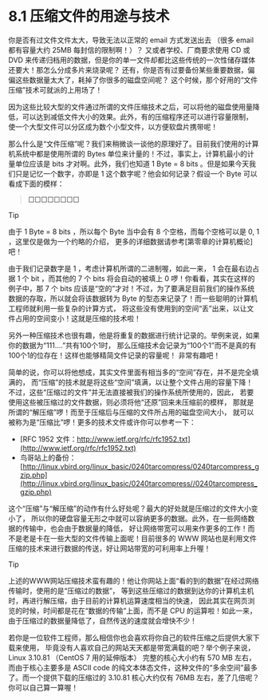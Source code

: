 # 8.1 压缩文件的用途与技术

你是否有过文件文件太大，导致无法以正常的 email 方式发送出去 （很多 email 都有容量大约 25MB 每封信的限制啊！）？ 又或者学校、厂商要求使用 CD 或 DVD 来传递归档用的数据，但是你的单一文件却都比这些传统的一次性储存媒体还要大！那怎么分成多片来烧录呢？ 还有，你是否有过要备份某些重要数据，偏偏这些数据量太大了，耗掉了你很多的磁盘空间呢？ 这个时候，那个好用的“文件压缩”技术可就派的上用场了！

因为这些比较大型的文件通过所谓的文件压缩技术之后，可以将他的磁盘使用量降低，可以达到减低文件大小的效果。此外，有的压缩程序还可以进行容量限制， 使一个大型文件可以分区成为数个小型文件，以方便软盘片携带呢！

那么什么是“文件压缩”呢？我们来稍微谈一谈他的原理好了。目前我们使用的计算机系统中都是使用所谓的 Bytes 单位来计量的！不过，事实上，计算机最小的计量单位应该是 bits 才对啊。此外，我们也知道 1 Byte = 8 bits 。但是如果今天我们只是记忆一个数字，亦即是 1 这个数字呢？他会如何记录？假设一个 Byte 可以看成下面的模样：

> □□□□□□□□


> [!TIP]
> 由于 1 Byte = 8 bits ，所以每个 Byte 当中会有 8 个空格，而每个空格可以是 0, 1 ，这里仅是做为一个约略的介绍， 更多的详细数据请参考[第零章的计算机概论]吧！

由于我们记录数字是 1 ，考虑计算机所谓的二进制喔，如此一来， 1 会在最右边占据 1 个 bit ，而其他的 7 个 bits 将会自动的被填上 0 啰！你看看，其实在这样的例子中，那 7 个 bits 应该是“空的”才对！不过，为了要满足目前我们的操作系统数据的存取，所以就会将该数据转为 Byte 的型态来记录了！而一些聪明的计算机工程师就利用一些复杂的计算方式， 将这些没有使用到的空间“丢”出来，以让文件占用的空间变小！这就是压缩的技术啦！

另外一种压缩技术也很有趣，他是将重复的数据进行统计记录的。举例来说，如果你的数据为“111....”共有100个1时， 那么压缩技术会记录为“100个1”而不是真的有100个1的位存在！这样也能够精简文件记录的容量呢！ 非常有趣吧！

简单的说，你可以将他想成，其实文件里面有相当多的“空间”存在，并不是完全填满的， 而“压缩”的技术就是将这些“空间”填满，以让整个文件占用的容量下降！ 不过，这些“压缩过的文件”并无法直接被我们的操作系统所使用的，因此， 若要使用这些被压缩过的文件数据，则必须将他“还原”回来未压缩前的模样， 那就是所谓的“解压缩”啰！而至于压缩后与压缩的文件所占用的磁盘空间大小， 就可以被称为是“压缩比”啰！更多的技术文件或许你可以参考一下：

-   [RFC 1952 文件：http://www.ietf.org/rfc/rfc1952.txt](http://www.ietf.org/rfc/rfc1952.txt)
-   鸟哥站上的备份：[http://linux.vbird.org/linux_basic/0240tarcompress/0240tarcompress_gzip.php](http://linux.vbird.org/linux_basic/0240tarcompress//0240tarcompress_gzip.php)

这个“压缩”与“解压缩”的动作有什么好处呢？最大的好处就是压缩过的文件大小变小了， 所以你的硬盘容量无形之中就可以容纳更多的数据。此外，在一些网络数据的传输中，也会由于数据量的降低， 好让网络带宽可以用来作更多的工作！而不是老是卡在一些大型的文件传输上面呢！目前很多的 WWW 网站也是利用文件压缩的技术来进行数据的传送，好让网站带宽的可利用率上升喔！



> [!TIP]
> 上述的WWW网站压缩技术蛮有趣的！他让你网站上面“看的到的数据”在经过网络传输时，使用的是“压缩过的数据”， 等到这些压缩过的数据到达你的计算机主机时，再进行解压缩，由于目前的计算机运算速度相当的快速， 因此其实在网页浏览的时候，时间都是花在“数据的传输”上面，而不是 CPU 的运算啦！如此一来，由于压缩过的数据量降低了，自然传送的速度就会增快不少！

若你是一位软件工程师，那么相信你也会喜欢将你自己的软件压缩之后提供大家下载来使用， 毕竟没有人喜欢自己的网站天天都是带宽满载的吧？举个例子来说， Linux 3.10.81 （CentOS 7 用的延伸版本） 完整的核心大小约有 570 MB 左右，而由于核心主要多是 ASCII code 的纯文本体态文件，这种文件的“多余空间”最多了。而一个提供下载的压缩过的 3.10.81 核心大约仅有 76MB 左右，差了几倍呢？你可以自己算一算喔！